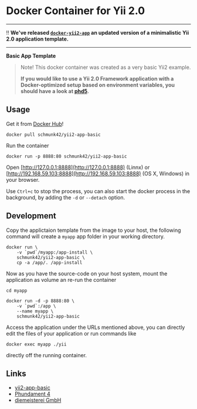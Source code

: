 # Docker Container for Yii 2.0

---

:bangbang: **We've released [`docker-yii2-app`](https://github.com/dmstr/docker-yii2-app) an updated version of a minimalistic Yii 2.0 application template.**

---


**Basic App Template**

> Note! This docker container was created as a very basic Yii2 example. 
> 
> **If you would like to use a Yii 2.0 Framework application with a Docker-optimized setup based on environment variables, you
should have a look at [phd5](https://github.com/dmstr/phd5-app).**

## Usage

Get it from [Docker Hub](https://registry.hub.docker.com/u/schmunk42/yii2-app-basic/)!

    docker pull schmunk42/yii2-app-basic

Run the container

    docker run -p 8888:80 schmunk42/yii2-app-basic

Open [http://127.0.0.1:8888](http://127.0.0.1:8888) (Linnx) or [http://192.168.59.103:8888](http://192.168.59.103:8888) (OS X, Windows) in your browser.

Use `Ctrl+c` to stop the process, you can also start the docker process in the background, by adding the `-d` or `--detach` option.

## Development

Copy the applictaion template from the image to your host, the following command will create a `myapp` app folder in your working directory.

    docker run \
        -v `pwd`/myapp:/app-install \
        schmunk42/yii2-app-basic \
        cp -a /app/. /app-install

Now as you have the source-code on your host system, mount the application as volume an re-run the container

    cd myapp

    docker run -d -p 8888:80 \
        -v `pwd`:/app \
        --name myapp \
        schmunk42/yii2-app-basic

Access the application under the URLs mentioned above, you can directly edit the files of your application or run commands like

    docker exec myapp ./yii

directly off the running container.

Links
-----

- [yii2-app-basic](https://github.com/yiisoft/yii2-app-basic)
- [Phundament 4](http://phundament.com)
- [diemeisterei GmbH](http://diemeisterei.de)
